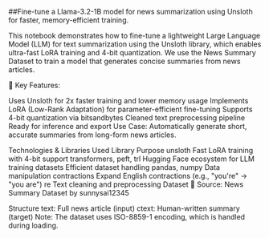 ##Fine-tune a Llama-3.2-1B model for news summarization using Unsloth for faster, memory-efficient training.

This notebook demonstrates how to fine-tune a lightweight Large Language Model (LLM) for text summarization using the Unsloth library, which enables ultra-fast LoRA training and 4-bit quantization. We use the News Summary Dataset to train a model that generates concise summaries from news articles.

🚀 Key Features:

Uses Unsloth for 2x faster training and lower memory usage
Implements LoRA (Low-Rank Adaptation) for parameter-efficient fine-tuning
Supports 4-bit quantization via bitsandbytes
Cleaned text preprocessing pipeline
Ready for inference and export
Use Case: Automatically generate short, accurate summaries from long-form news articles.

Technologies & Libraries Used
Library	Purpose
unsloth	Fast LoRA training with 4-bit support
transformers, peft, trl	Hugging Face ecosystem for LLM training
datasets	Efficient dataset handling
pandas, numpy	Data manipulation
contractions	Expand English contractions (e.g., "you're" → "you are")
re	Text cleaning and preprocessing
Dataset
🔗 Source: News Summary Dataset by sunnysai12345

Structure
text: Full news article (input)
ctext: Human-written summary (target)
Note: The dataset uses ISO-8859-1 encoding, which is handled during loading.
